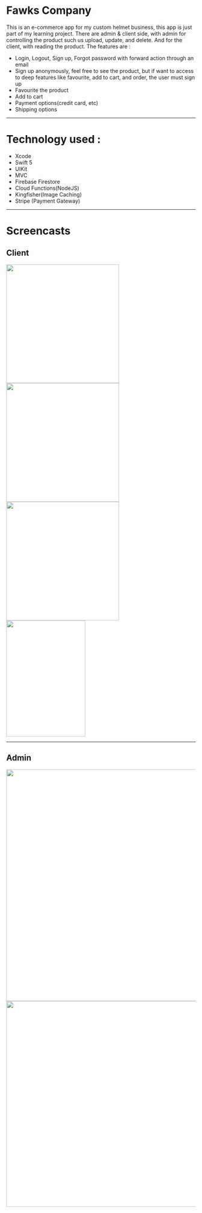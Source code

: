# Fawks Company

This is an e-commerce app for my custom helmet business, this app is just part of my learning project. There are admin & client side, with admin for controlling the product such us upload, update, and delete. And for the client, with reading the product.
The features are :
* Login, Logout, Sign up, Forgot password with forward action through an email 
* Sign up anonymously, feel free to see the product, but if want to access to deep features like favourite, add to cart, and order, the user must sign up
* Favourite the product
* Add to cart
* Payment options(credit card, etc)
* Shipping options

***

# Technology used :
* Xcode
* Swift 5 
* UIKit
* MVC
* Firebase Firestore
* Cloud Functions(NodeJS)
* Kingfisher(Image Caching)
* Stripe (Payment Gateway)


***

# Screencasts
## Client
<a href="https://imgur.com/tuVSmqr"><img width="300" height="315" src="https://i.imgur.com/uMxFVGB.png" /></a>
<a href="https://imgur.com/vu4OCrG"><img width="300" height="315" src="https://i.imgur.com/vu4OCrG.png" /></a>
<a href="https://imgur.com/NCWkPEk"><img width="300" height="315" src="https://i.imgur.com/NCWkPEk.png" /></a> 
<a href="https://media.giphy.com/media/lrba6wLrj9HNiVnaIw/giphy.gif"><img width="210" height="308" src="https://media.giphy.com/media/lrba6wLrj9HNiVnaIw/giphy.gif" /></a>  

***

## Admin
<a href="https://imgur.com/GAUPQzC"><img width="600" height="615" src="https://i.imgur.com/GAUPQzC.png" /></a>
<a href="https://media.giphy.com/media/jVGtd16QJWxKEDHzp3/giphy.gif"><img width="517" height="546" src="https://media.giphy.com/media/jVGtd16QJWxKEDHzp3/giphy.gif" /></a>



